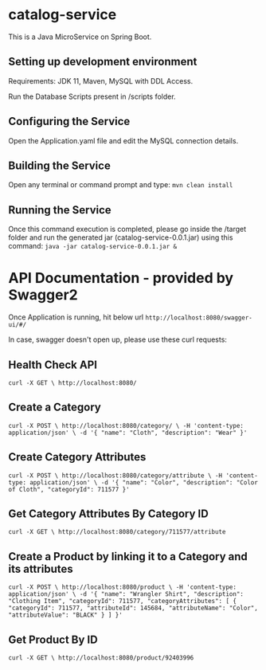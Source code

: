# catalog-service

This is a Java MicroService on Spring Boot.

## Setting up development environment

Requirements: JDK 11, Maven, MySQL with DDL Access.

Run the Database Scripts present in /scripts folder.

## Configuring the Service
  Open the Application.yaml file and edit the MySQL connection details.

## Building the Service
  Open any terminal or command prompt and type:
  `mvn clean install`

## Running the Service
Once this command execution is completed, please go inside the /target folder and run the generated jar (catalog-service-0.0.1.jar) using this command:
  `java -jar catalog-service-0.0.1.jar &`
  
# API Documentation - provided by Swagger2
Once Application is running, hit below url
`http://localhost:8080/swagger-ui/#/`

In case, swagger doesn't open up, please use these curl requests:

## Health Check API
`curl -X GET \
  http://localhost:8080/ `
  
## Create a Category
`curl -X POST \
  http://localhost:8080/category/ \
  -H 'content-type: application/json' \
  -d '{
	"name": "Cloth",
	"description": "Wear"
}'`

## Create Category Attributes
`curl -X POST \
  http://localhost:8080/category/attribute \
  -H 'content-type: application/json' \
  -d '{
	"name": "Color",
	"description": "Color of Cloth",
	"categoryId": 711577
}'`

## Get Category Attributes By Category ID
`curl -X GET \
  http://localhost:8080/category/711577/attribute`
  
## Create a Product by linking it to a Category and its attributes
`curl -X POST \
  http://localhost:8080/product \
  -H 'content-type: application/json' \
  -d '{
  "name": "Wrangler Shirt",
  "description": "Clothing Item",
  "categoryId": 711577,
  "categoryAttributes": [
    {
      "categoryId": 711577,
      "attributeId": 145684,
      "attributeName": "Color",
      "attributeValue": "BLACK"
    }
  ]
}'`

## Get Product By ID
`curl -X GET \
  http://localhost:8080/product/92403996`
